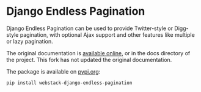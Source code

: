 # Django Endless Pagination

Django Endless Pagination can be used to provide Twitter-style or
Digg-style pagination, with optional Ajax support and other features
like multiple or lazy pagination.

The original documentation is [available
online](http://django-endless-pagination.readthedocs.org/), or in the docs
directory of the project. This fork has not updated the original documentation.

The package is available on [pypi.org](https://pypi.org/project/webstack-django-endless-pagination/):

```sh
pip install webstack-django-endless-pagination
```
